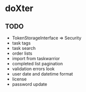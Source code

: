 # doXter

## TODO

- TokenStorageInterface => Security
- task tags
- task search
- order lists
- import from taskwarrior
- completed list pagination
- validation errors look
- user date and datetime format
- license
- password update
